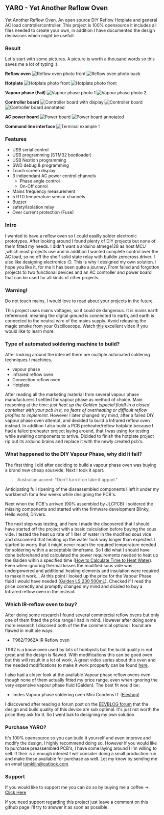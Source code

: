 ## YARO - Yet Another Reflow Oven
Yet Another Reflow Oven. An open source DIY Reflow Hotplate and general AC load controllercontroller. This project is 100% opensource it includes all files needed to create your own, in addition I have documented the design decissions which might be usefull. 
### Result
Let's start with some pictures. A picture is worth a thousand words so this saves me a lot of typing :).

**Reflow oven**
![Reflow oven photo front](/Images/Reflow_oven_photo_1.png)
![Reflow oven photo back](/Images/Reflow_oven_photo_2.png)

**Hotplate**
![Hotplate photo front](/Images/Hotplate_photo_1.png)
![Hotplate photo front](/Images/Hotplate_photo_2.png)

**Vapour phase (Fail)**
![Vapour phase photo 1](/Images/Vapour_phase_photo_1.png)
![Vapour phase photo 2](/Images/Vapour_phase_photo_2.png)

**Controller board**
![Controller board with display](/Images/Controller_board_V01_Angled_View_3D_Render.png)
![Controller board](/Images/Controller_board_V01_Angled_View_3D_Render_Without_Display.png)
![Controller board annotated](/Images/Controller_board_V01_Angled_View_3D_Render_annotated.png)

**AC power board**
![Power board](/Images/Power_board_V01_Angled_View_3D_Render.png)
![Power board annotated](/Images/Power_board_V01_Angled_View_3D_Render_Annotated.png)

**Command line interface**
![Terminal example 1](/Images/Terminal_CLI_example1.png)

### Features
* USB serial control
* USB programming (STM32 bootloader)
* USB Nextion programming
* SWD debug & programming
* Touch screen display
* 3 indipendant AC power control channels
  * Phase angle control
  * On-Off conrol
* Mains frequency measurement
* 5 RTD temperature sensor channels
* Buzzer
* safety/Isolation relay
* Over current protection (Fuse)

### Intro
I wanted to have a reflow oven so I could easilly solder electronic prototypes. After looking around I found plenty of DIY projects but none of them fitted my needs. I didn't want a arduino atmege128 as host MCU ,which most projects use and in addition I wanted complete control over the AC load, so no off the shelf solid state relay with buildin zerocross driver. I also like designing electronics :D. This is why I designed my own solution. I hope you like it, for me it has been quite a journey. From failed and forgotton projects to two functional devices and an AC controller and power board that can be used for all kinds of other projects.

### Warning!
Do not touch mains, I would love to read about your projects in the future.

This project uses mains voltages, so it could de dangerous.
It is mains earth referenced. meaning the digital ground is connected to earth, and earth is connected to the neutral wire of the mains supply. Avoid releasing the magic smoke from your Oscilloscope.
Watch [this](https://youtu.be/xaELqAo4kkQ) excellent video if you would like to learn more.

### Type of automated soldering machine to build?
After looking around the internet there are multiple automated soldering techniques / machines.
- vapour phase
- Infrared reflow oven
- Convection reflow oven
- Hotplate

After reading all the marketing material from several vapour phase manufacturers I settled for vapour phase as method of choice. Main reasoning at the time: _just heat up the Galden (special fluid) in a closed container with your pcb in it, no fears of overheating or difficult reflow profiles to implement._
However I later changed my mind, after a failed DIY vapour phase oven attempt, and decided to build a Infrared reflow oven instead. In addition I also build a PCB preheater/reflow hotplate because I had a failed preheater project laying around, that I was using for testing while awaiting components to arrive. Dicided to finish the hotplate project rip out its arduino brains and replace it with the newly created pcb's.

### What happened to the DIY Vapour Phase, why did it fail?
The first thing I did after deciding to build a vapour phase oven was buying a brand new cheap sousvide. Next I took it apart.
>Australian accent: "Don't turn it on take it appart."

Anticipating full ripening of the dissassembled components I left it under my workbench for a few weeks while designing the PCB's.

Next when the PCB's arrived (90% assembled by JLCPCB) I soldered the missing components and started with the firmware development Blinky, Hello world, Drivers.

The next step was testing, and here I made the discovered that I should have started off the project with a basic calculation before buying the sous vide.
I tested the heat up rate of 1 liter of water in the modified sous vide and discovered that heating up the water took way longer than expected. I started to worry that it might never reach the required temperature needed for soldering within a acceptable timeframe. So I did what I should have done beforehand and calculated the power requirements needed to heat up the Galden wihin a specified time ([How to Calculate Time to Heat Water](https://sciencing.com/calculate-time-heat-water-8028611.html)).
Even when ignoring thermal losses the modified sous vide was underpowered and additional heating elements and insulation were required to make it work...
At this point I looked up the price for the Vapour Phase fluid I would have needed ([Galden LS 230 500mL](https://www.eleshop.nl/vapour-phase-galden-ls-230-vloeistof-500ml.html)). Checked if I read the price correctly and promptly changed my mind and dicided to buy a Infrared reflow oven in the instead.
### Which IR-reflow oven to buy?
After doing some research I found several commercial reflow ovens but only one of them fitted the price range I had in mind. However after doing some more research I discoved both of the  the commercial options I found are flawed in multiple ways.

* T962/T962A IR Reflow oven

T962 is a know oven used by lots of hobbyists but the build quality is not great and the design is flawed. 
With modifications this can be good oven but this will result in a lot of work, A great video series about this oven and the needed modifications to make it work propperly can be found [here](https://www.youtube.com/watch?v=qVKl5L92t_A&list=PLzvLbUxGuZ-zK_24L4maC1OOX__b6bArA).

I also had a closer look at the available Vapour phase reflow ovens even though none of them actually fitted my price range, even when ignoring the very expensive vapour phase fluid (Galden). The best fit would be:
* Imdes Vapour phase soldering oven Mini Condens IT ([Eleshop](https://www.eleshop.nl/vapour-phase-soldeeroven-mini-condens-it.html))

I discovered after reading a forum post on the [EEVBLOG forum](https://www.eevblog.com/forum/reviews/finally!!-vapor-phase-reflow-oven-in-reach-of-the-diy-hobbyist!!!/) that the design and build quality of this device are sub optimal. It's just not worth the price they ask for it. So I went bak to designing my own solution.
### Purchase YARO?
It's 100% opensource so you can build it yourself and even improve and modify the design, I highly recommend doing so. However if you would like to purchase preassembled PCB's, I have some laying around I I'm willing to sell. If their is a enough interest I will consider doing a small production run and make these available for purchase as well. Let my know by sending me an email tomklijn@outlook.com.
### Support
If you would like to support me you can do so by buying me a coffee -> [Click Here](http://buymeacoffee.com/tomklijn) 

If you need support regarding this project just leave a comment on this github page I'll try to answer it as soon as possible.
